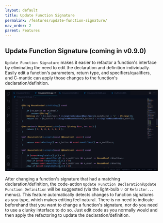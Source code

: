 ```yaml
---
layout: default
title: Update Function Signature
permalink: /features/update-function-signature/
nav_order: 2
parent: Features
---
```


## **Update Function Signature (coming in v0.9.0)**

`Update Function Signature` makes it easier to refactor a function's interface by eliminating the need to edit the declaration and definition individually. Easily edit a function's parameters, return type, and specifiers/qualifiers, and C-mantic can apply those changes to the function's declaration/definition.

![Update Function Signature](../assets/images/update_signature.gif)

After changing a function's signature that had a matching declaration/definition, the code-action `Update Function Declaration`/`Update Function Definition` will be suggested (via the light-bulb 💡 or `Refactor...` menus). This feature automatically detects changes to function signatures as you type, which makes editing feel natural. There is no need to indicate beforehand that you want to change a function's signature, nor do you need to use a clunky interface to do so. Just edit code as you normally would and then apply the refactoring to update the declaration/definition.
